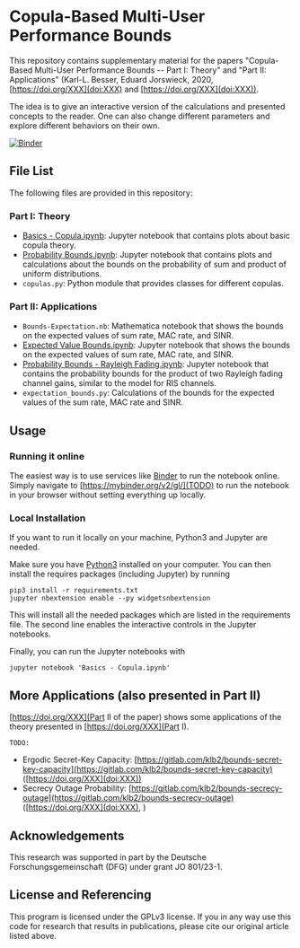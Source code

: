 # Copula-Based Multi-User Performance Bounds

This repository contains supplementary material for the papers "Copula-Based
Multi-User Performance Bounds -- Part I: Theory" and "Part II: Applications"
(Karl-L. Besser, Eduard Jorswieck, 2020, [https://doi.org/XXX](doi:XXX) and
[https://doi.org/XXX](doi:XXX)).

The idea is to give an interactive version of the calculations and presented
concepts to the reader. One can also change different parameters and explore
different behaviors on their own.

[![Binder](https://mybinder.org/badge_logo.svg)](https://mybinder.org/v2/gl/)


## File List
The following files are provided in this repository:

### Part I: Theory
* [Basics - Copula.ipynb](https://mybinder.org/v2/gl/): Jupyter notebook that
  contains plots about basic copula theory.
* [Probability Bounds.ipynb](https://mybinder.org/): Jupyter notebook that
  contains plots and calculations about the bounds on the probability of sum
  and product of uniform distributions.
* `copulas.py`: Python module that provides classes for different copulas.

### Part II: Applications
* `Bounds-Expectation.nb`: Mathematica notebook that shows the bounds on the
  expected values of sum rate, MAC rate, and SINR.
* [Expected Value Bounds.ipynb](https://mybinder.org/): Jupyter notebook that
  shows the bounds on the expected values of sum rate, MAC rate, and SINR.
* [Probability Bounds - Rayleigh Fading.ipynb](https://mybinder.org/): Jupyter
  notebook that contains the probability bounds for the product of two Rayleigh
  fading channel gains, similar to the model for RIS channels.
* `expectation_bounds.py`: Calculations of the bounds for the expected values
  of the sum rate, MAC rate and SINR.


## Usage
### Running it online
The easiest way is to use services like [Binder](https://mybinder.org/) to run
the notebook online. Simply navigate to [https://mybinder.org/v2/gl/](TODO) to
run the notebook in your browser without setting everything up locally.

### Local Installation
If you want to run it locally on your machine, Python3 and Jupyter are needed.

Make sure you have [Python3](https://www.python.org/downloads/) installed on
your computer.
You can then install the requires packages (including Jupyter) by running
```
pip3 install -r requirements.txt
jupyter nbextension enable --py widgetsnbextension
```
This will install all the needed packages which are listed in the requirements 
file. The second line enables the interactive controls in the Jupyter
notebooks.

Finally, you can run the Jupyter notebooks with
```
jupyter notebook 'Basics - Copula.ipynb'
```

## More Applications (also presented in Part II)
[https://doi.org/XXX](Part II of the paper) shows some applications of the
theory presented in [https://doi.org/XXX](Part I).

`TODO:`

* Ergodic Secret-Key Capacity:
  [https://gitlab.com/klb2/bounds-secret-key-capacity](https://gitlab.com/klb2/bounds-secret-key-capacity)
  ([https://doi.org/XXX](doi:XXX))
* Secrecy Outage Probability:
  [https://gitlab.com/klb2/bounds-secrecy-outage](https://gitlab.com/klb2/bounds-secrecy-outage)
  ([https://doi.org/XXX](doi:XXX), [](arXiv:XXX))


## Acknowledgements
This research was supported in part by the Deutsche Forschungsgemeinschaft
(DFG) under grant JO 801/23-1.


## License and Referencing
This program is licensed under the GPLv3 license. If you in any way use this
code for research that results in publications, please cite our original
article listed above.
